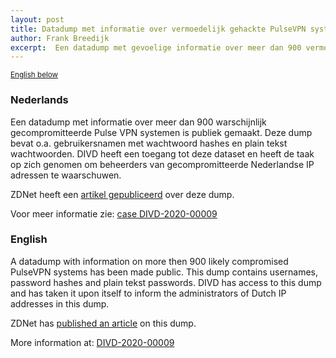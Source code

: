 ```yaml
---
layout: post
title: Datadump met informatie over vermoedelijk gehackte PulseVPN systemen gelekt / Datadump with information on hacked PulseVPN systems leaked
author: Frank Breedijk
excerpt:  Een datadump met gevoelige informatie over meer dan 900 vermoedelijk gehackte PulseVPN system is gelekt. Het DIVD Meldpunt gaat Nederlandse slachtoffers informeren. / A datadump with sensitive information about more then 900 compromised PulseVPN systems has been leaked. DIVD Meldpunt is going to inform the Dutch victims.
---
```

<small>[English below](#english)</small>

### Nederlands

Een datadump met informatie over meer dan 900 warschijnlijk gecompromitteerde Pulse VPN systemen is publiek gemaakt. Deze dump bevat o.a. gebruikersnamen met wachtwoord hashes en plain tekst wachtwoorden. DIVD heeft een toegang tot deze dataset en heeft de taak op zich genomen om beheerders van gecompromitteerde Nederlandse IP adressen te waarschuwen. 

ZDNet heeft een [artikel gepubliceerd](https://www.zdnet.com/article/hacker-leaks-passwords-for-900-enterprise-vpn-servers/) over deze dump.


Voor meer informatie zie: [case DIVD-2020-00009](https://securitymeldpunt.nl/cases/DIVD-2020-00009/)

### English

A datadump with information on more then 900 likely compromised PulseVPN systems has been made public. This dump contains usernames, password hashes and plain tekst passwords. DIVD has access to this dump and has taken it upon itself to inform the administrators of Dutch IP addresses in this dump.

ZDNet has [published an article](https://www.zdnet.com/article/hacker-leaks-passwords-for-900-enterprise-vpn-servers/) on this dump.

More information at: [DIVD-2020-00009](https://securitymeldpunt.nl/cases/DIVD-2020-00009/)




